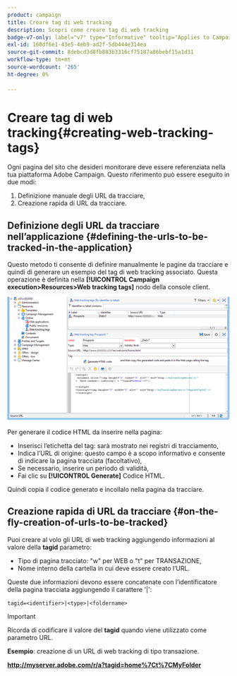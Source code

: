 ```yaml
---
product: campaign
title: Creare tag di web tracking
description: Scopri come creare tag di web tracking
badge-v7-only: label="v7" type="Informative" tooltip="Applies to Campaign Classic v7 only"
exl-id: 160df6e1-43e5-4eb9-ad2f-5db444e314ea
source-git-commit: 8debcd3d8fb883b3316cf75187a86bebf15a1d31
workflow-type: tm+mt
source-wordcount: '265'
ht-degree: 0%

---
```


# Creare tag di web tracking{#creating-web-tracking-tags}

Ogni pagina del sito che desideri monitorare deve essere referenziata nella tua piattaforma Adobe Campaign. Questo riferimento può essere eseguito in due modi:

1. Definizione manuale degli URL da tracciare,
1. Creazione rapida di URL da tracciare.

## Definizione degli URL da tracciare nell’applicazione {#defining-the-urls-to-be-tracked-in-the-application}

Questo metodo ti consente di definire manualmente le pagine da tracciare e quindi di generare un esempio del tag di web tracking associato. Questa operazione è definita nella **[!UICONTROL Campaign execution>Resources>Web tracking tags]** nodo della console client.

![](assets/d_ncs_integration_webtracking_screen.png)

Per generare il codice HTML da inserire nella pagina:

* Inserisci l’etichetta del tag: sarà mostrato nei registri di tracciamento,
* Indica l’URL di origine: questo campo è a scopo informativo e consente di indicare la pagina tracciata (facoltativo),
* Se necessario, inserire un periodo di validità,
* Fai clic su **[!UICONTROL Generate]** Codice HTML.

Quindi copia il codice generato e incollalo nella pagina da tracciare.

## Creazione rapida di URL da tracciare {#on-the-fly-creation-of-urls-to-be-tracked}

Puoi creare al volo gli URL di web tracking aggiungendo informazioni al valore della **tagid** parametro:

* Tipo di pagina tracciato: &quot;w&quot; per WEB o &quot;t&quot; per TRANSAZIONE,
* Nome interno della cartella in cui deve essere creato l’URL.

Queste due informazioni devono essere concatenate con l’identificatore della pagina tracciata aggiungendo il carattere &#39;|&#39;:

```
tagid=<identifier>|<type>|<foldername>
```

>[!IMPORTANT]
>
>Ricorda di codificare il valore del **tagid** quando viene utilizzato come parametro URL.

**Esempio**: creazione di un URL di web tracking di tipo transazione.

**http://myserver.adobe.com/r/a?tagid=home%7Ct%7CMyFolder**
